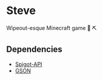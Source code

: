 # Steve
Wipeout-esque Minecraft game 🕺 ⛏

## Dependencies
- [Spigot-API](https://www.spigotmc.org/wiki/buildtools/)
- [GSON](https://github.com/google/gson)
